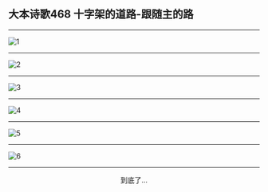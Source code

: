 
## 大本诗歌468 十字架的道路-跟随主的路
        
<div id="aplayer0"></div>

---

<img alt="1" data-original="https://cdn.jsdelivr.net/gh/k34869/shi/data/d0467/1">

---

<img alt="2" data-original="https://cdn.jsdelivr.net/gh/k34869/shi/data/d0467/2">

---

<img alt="3" data-original="https://cdn.jsdelivr.net/gh/k34869/shi/data/d0467/3">

---

<img alt="4" data-original="https://cdn.jsdelivr.net/gh/k34869/shi/data/d0467/4">

---

<img alt="5" data-original="https://cdn.jsdelivr.net/gh/k34869/shi/data/d0467/5">

---

<img alt="6" data-original="https://cdn.jsdelivr.net/gh/k34869/shi/data/d0467/6">

---

<p style="text-align: center">到底了...</p>

<script src="/js/dist-view.js"></script>

<script>
MAIN.id = 'd0467';
        
const ap0 = new APlayer({
    container: document.getElementById('aplayer0'),
    volume: 1,
    loop: 'none',
    preload: 'none',
    audio: [{
        name: '大本诗歌468.mp3',
        artist: '大本诗歌',
        url: 'https://res.wx.qq.com/voice/getvoice?mediaid=MzI0NTk3MDM5M18yMjQ3NDkzNDAz',
        cover: '/favicon'
    }]
});
</script>
